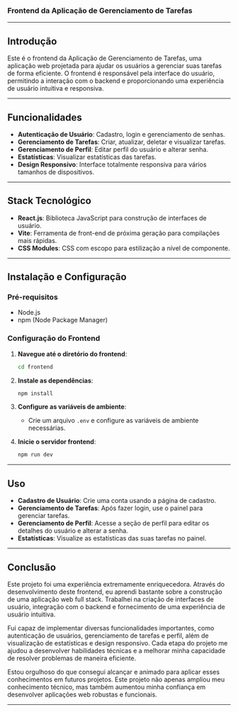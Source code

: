 ### Frontend da Aplicação de Gerenciamento de Tarefas

---

## Introdução

Este é o frontend da Aplicação de Gerenciamento de Tarefas, uma aplicação web projetada para ajudar os usuários a gerenciar suas tarefas de forma eficiente. O frontend é responsável pela interface do usuário, permitindo a interação com o backend e proporcionando uma experiência de usuário intuitiva e responsiva.

---

## Funcionalidades

- **Autenticação de Usuário**: Cadastro, login e gerenciamento de senhas.
- **Gerenciamento de Tarefas**: Criar, atualizar, deletar e visualizar tarefas.
- **Gerenciamento de Perfil**: Editar perfil do usuário e alterar senha.
- **Estatísticas**: Visualizar estatísticas das tarefas.
- **Design Responsivo**: Interface totalmente responsiva para vários tamanhos de dispositivos.

---

## Stack Tecnológico

- **React.js**: Biblioteca JavaScript para construção de interfaces de usuário.
- **Vite**: Ferramenta de front-end de próxima geração para compilações mais rápidas.
- **CSS Modules**: CSS com escopo para estilização a nível de componente.

---

## Instalação e Configuração

### Pré-requisitos

- Node.js
- npm (Node Package Manager)

### Configuração do Frontend

1. **Navegue até o diretório do frontend**:
    ```bash
    cd frontend
    ```

2. **Instale as dependências**:
    ```bash
    npm install
    ```

3. **Configure as variáveis de ambiente**:
    - Crie um arquivo `.env` e configure as variáveis de ambiente necessárias.

4. **Inicie o servidor frontend**:
    ```bash
    npm run dev
    ```


---

## Uso

- **Cadastro de Usuário**: Crie uma conta usando a página de cadastro.
- **Gerenciamento de Tarefas**: Após fazer login, use o painel para gerenciar tarefas.
- **Gerenciamento de Perfil**: Acesse a seção de perfil para editar os detalhes do usuário e alterar a senha.
- **Estatísticas**: Visualize as estatísticas das suas tarefas no painel.

---

## Conclusão

Este projeto foi uma experiência extremamente enriquecedora. Através do desenvolvimento deste frontend, eu aprendi bastante sobre a construção de uma aplicação web full stack. Trabalhei na criação de interfaces de usuário, integração com o backend e fornecimento de uma experiência de usuário intuitiva.

Fui capaz de implementar diversas funcionalidades importantes, como autenticação de usuários, gerenciamento de tarefas e perfil, além de visualização de estatísticas e design responsivo. Cada etapa do projeto me ajudou a desenvolver habilidades técnicas e a melhorar minha capacidade de resolver problemas de maneira eficiente.

Estou orgulhoso do que consegui alcançar e animado para aplicar esses conhecimentos em futuros projetos. Este projeto não apenas ampliou meu conhecimento técnico, mas também aumentou minha confiança em desenvolver aplicações web robustas e funcionais.

---

